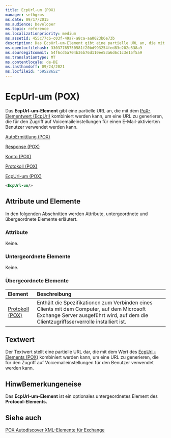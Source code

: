 ```yaml
---
title: EcpUrl-um (POX)
manager: sethgros
ms.date: 09/17/2015
ms.audience: Developer
ms.topic: reference
ms.localizationpriority: medium
ms.assetid: 455c77c6-c03f-49a7-a8ca-aa0023b6e73b
description: Das EcpUrl-um-Element gibt eine partielle URL an, die mit dem PoX-Elementwert (EcpUrl) kombiniert werden kann, um eine URL zu generieren, die für den Zugriff auf Voicemaileinstellungen für einen E-Mail-aktivierten Benutzer verwendet werden kann.
ms.openlocfilehash: 33037765750581f20bd993254fed83e202e538a9
ms.sourcegitcommit: 54f6cd5a704b36b76d110ee53a6d6c1c3e15f5a9
ms.translationtype: MT
ms.contentlocale: de-DE
ms.lasthandoff: 09/24/2021
ms.locfileid: "59528652"
---
```

# <a name="ecpurl-um-pox"></a>EcpUrl-um (POX)

Das **EcpUrl-um-Element** gibt eine partielle URL an, die mit dem [PoX-Elementwert (EcpUrl)](ecpurl-pox.md) kombiniert werden kann, um eine URL zu generieren, die für den Zugriff auf Voicemaileinstellungen für einen E-Mail-aktivierten Benutzer verwendet werden kann. 
  
[AutoErmittlung (POX)](autodiscover-pox.md)
  
[Response (POX)](response-pox.md)
  
[Konto (POX)](account-pox.md)
  
[Protokoll (POX)](protocol-pox.md)
  
[EcpUrl-um (POX)](ecpurl-um-pox.md)
  
```XML
<EcpUrl-um/>
```

## <a name="attributes-and-elements"></a>Attribute und Elemente

In den folgenden Abschnitten werden Attribute, untergeordnete und übergeordnete Elemente erläutert.
  
### <a name="attributes"></a>Attribute

Keine.
  
### <a name="child-elements"></a>Untergeordnete Elemente

Keine.
  
### <a name="parent-elements"></a>Übergeordnete Elemente

|**Element**|**Beschreibung**|
|:-----|:-----|
|[Protokoll (POX)](protocol-pox.md) <br/> |Enthält die Spezifikationen zum Verbinden eines Clients mit dem Computer, auf dem Microsoft Exchange Server ausgeführt wird, auf dem die Clientzugriffsserverrolle installiert ist.  <br/> |
   
## <a name="text-value"></a>Textwert

Der Textwert stellt eine partielle URL dar, die mit dem Wert des [EcpUrl -Elements (POX)](ecpurl-pox.md) kombiniert werden kann, um eine URL zu generieren, die für den Zugriff auf Voicemaileinstellungen für den Benutzer verwendet werden kann. 
  
## <a name="remarks"></a>HinwBemerkungeneise

Das **EcpUrl-um-Element** ist ein optionales untergeordnetes Element des **Protocol-Elements.** 
  
## <a name="see-also"></a>Siehe auch



[POX Autodiscover XML-Elemente für Exchange](pox-autodiscover-xml-elements-for-exchange.md)

